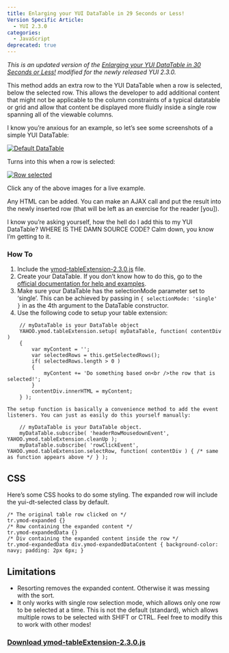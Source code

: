 ```yaml
---
title: Enlarging your YUI DataTable in 29 Seconds or Less!
Version Specific Article:
  - YUI 2.3.0
categories:
  - JavaScript
deprecated: true
---
```


*This is an updated version of the [Enlarging your YUI DataTable in 30 Seconds or Less!][1] modified for the newly released YUI 2.3.0.*

 [1]: /web/2007/06/07/enlarging-your-yui-datatable-in-30-seconds-or-less/

This method adds an extra row to the YUI DataTable when a row is selected, below the selected row. This allows the developer to add additional content that might not be applicable to the column constraints of a typical datatable or grid and allow that content be displayed more fluidly inside a single row spanning all of the viewable columns.

I know you’re anxious for an example, so let’s see some screenshots of a simple YUI DataTable:

[![Default DataTable][3img]][3]

 [3img]: /web/wp-content/uploads/2007/08/default-datatable.gif
 [3]: /Lib/ymod/ymod-tableExtension-2.3.0.html

Turns into this when a row is selected:

[![Row selected][4img]][4]

 [4img]: /web/wp-content/uploads/2007/08/datatable-selected.gif
 [4]: /Lib/ymod/ymod-tableExtension-2.3.0.html

Click any of the above images for a live example.

Any HTML can be added. You can make an AJAX call and put the result into the newly inserted row (that will be left as an exercise for the reader [you]).

I know you’re asking yourself, how the hell do I add this to my YUI DataTable? WHERE IS THE DAMN SOURCE CODE? Calm down, you know I’m getting to it.

### How To

1. Include the [ymod-tableExtension-2.3.0.js][source] file.
2. Create your DataTable. If you don’t know how to do this, go to the [official documentation for help and examples][5].
3. Make sure your DataTable has the selectionMode parameter set to ‘single’. This can be achieved by passing in `{ selectionMode: 'single' }` in as the 4th argument to the DataTable constructor.
4. Use the following code to setup your table extension:

 [source]: http://www.zachleat.com/Lib/ymod/ymod-tableExtension-2.3.0.js
 [5]: http://developer.yahoo.com/yui/datatable/

        // myDataTable is your DataTable object
        YAHOO.ymod.tableExtension.setup( myDataTable, function( contentDiv )
        {
            var myContent = '';
            var selectedRows = this.getSelectedRows();
            if( selectedRows.length > 0 )
            {
                myContent += 'Do something based on<br />the row that is selected!';
            }
            contentDiv.innerHTML = myContent;
        } );

    The setup function is basically a convenience method to add the event listeners. You can just as easily do this yourself manually:

        // myDataTable is your DataTable object.
        myDataTable.subscribe( 'headerRowMousedownEvent', YAHOO.ymod.tableExtension.cleanUp );
        myDataTable.subscribe( 'rowClickEvent', YAHOO.ymod.tableExtension.selectRow, function( contentDiv ) { /* same as function appears above */ } );

## CSS

Here’s some CSS hooks to do some styling. The expanded row will include the yui-dt-selected class by default.

    /* The original table row clicked on */
    tr.ymod-expanded {}
    /* Row containing the expanded content */
    tr.ymod-expandedData {}
    /* Div containing the expanded content inside the row */
    tr.ymod-expandedData div.ymod-expandedDataContent { background-color: navy; padding: 2px 6px; }

## Limitations

 * Resorting removes the expanded content. Otherwise it was messing with the sort.
 * It only works with single row selection mode, which allows only one row to be selected at a time. This is not the default (standard), which allows multiple rows to be selected with SHIFT or CTRL. Feel free to modify this to work with other modes!

### [Download ymod-tableExtension-2.3.0.js][source]
